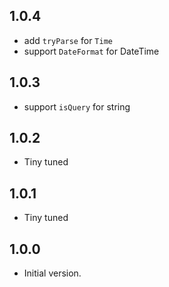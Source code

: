 ## 1.0.4
- add `tryParse` for `Time`
- support `DateFormat` for DateTime

## 1.0.3
- support `isQuery` for string

## 1.0.2
- Tiny tuned

## 1.0.1
- Tiny tuned

## 1.0.0
- Initial version.
